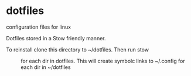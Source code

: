 # dotfiles
configuration files for linux

Dotfiles stored in a Stow friendly manner.

To reinstall clone this directory to ~/dotfiles. Then run stow <dir> for each dir in dotfiles.
This will create symbolc links to ~/.config for each dir in ~/dotfiles
